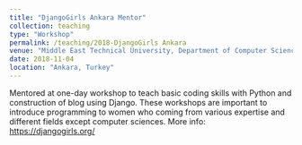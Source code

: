 ```yaml
---
title: "DjangoGirls Ankara Mentor"
collection: teaching
type: "Workshop"
permalink: /teaching/2018-DjangoGirls Ankara
venue: "Middle East Technical University, Department of Computer Sciences"
date: 2018-11-04
location: "Ankara, Turkey"
---
```


Mentored at one-day workshop to teach basic coding skills with Python and construction of blog using Django. 
These workshops are important to introduce programming to women who coming from various expertise and different fields except computer sciences.
More info: https://djangogirls.org/


